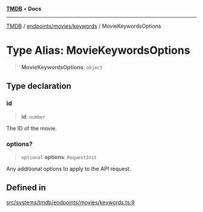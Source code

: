 [**TMDB**](../../../../README.md) • **Docs**

***

[TMDB](../../../../README.md) / [endpoints/movies/keywords](../README.md) / MovieKeywordsOptions

# Type Alias: MovieKeywordsOptions

> **MovieKeywordsOptions**: `object`

## Type declaration

### id

> **id**: `number`

The ID of the movie.

### options?

> `optional` **options**: `RequestInit`

Any additional options to apply to the API request.

## Defined in

[src/systems/tmdb/endpoints/movies/keywords.ts:9](https://github.com/Norviah/media-hub/blob/65ee01fce9c30692d28d2f4e608ea7f18b4d7381/src/systems/tmdb/endpoints/movies/keywords.ts#L9)
